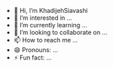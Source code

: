 - 👋 Hi, I’m KhadijehSiavashi
- 👀 I’m interested in ...
- 🌱 I’m currently learning ...
- 💞️ I’m looking to collaborate on ...
- 📫 How to reach me ...
- 😄 Pronouns: ...
- ⚡ Fun fact: ...

<!---
KhadijehSiavashi/KhadijehSiavashi is a ✨ special ✨ repository because its `README.md` (this file) appears on your GitHub profile.
You can click the Preview link to take a look at your changes.
--->
